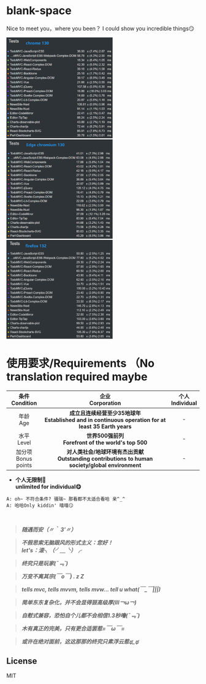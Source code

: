# blank-space
Nice to meet you，where you been？ I could show you incredible things😏

<img src=src/chrome.png width=55%>
<img src=src/edge.png width=55%>
<img src=src/firefox.png width=55%>

# 使用要求/Requirements （No translation required maybe

| 条件<br>Condition | 企业<br>Corporation | 个人<br>Individual |
| :--: | :--: | :--: |
| 年龄<br>Age | **成立且连续经营至少35地球年<br>Established and in continuous operation for at least 35 Earth years** | - |
| 水平<br>Level | **世界500强前列<br>Forefront of the world's top 500** | - |
| 加分项<br>Bonus points | **对人类社会/地球环境有杰出贡献<br>Outstanding contributions to human society/global environment** | - |

- **个人无限制🤤<br>unlimited for individual😋**

```
A: oh~ 不符合条件? 骚瑞~ 那看都不太适合看哈 亲^_^
A: 哈哈Only kiddin' 嘻嘻😏
```
<br>

> ***随遇而安（〃｀ 3′〃）***

> ***不假思索无脑跟风的形式主义：您好！<br> let's：滚╮（╯＿╰）╭***

> ***终究只是玩家(ˉ﹃ˉ)***

> ***万变不离其宗(￣o￣) . z Z***

> ***tells mvc, tells mvvm, tells mvw... tell u what(￣_￣|||)***

> ***简单东东复杂化，并不会显得狠高级厚(lll￢ω￢)***

> ***自慰式兼容，恐怕自个儿都不会相信1.3秒噜(ˉ﹃ˉ)***

> ***木有真正的完美，只有更合适罢惹=￣ω￣=***

> ***或许在绝对面前，这这那那的终究只素浮云惹ಥ_ಥ***

## License

MIT
